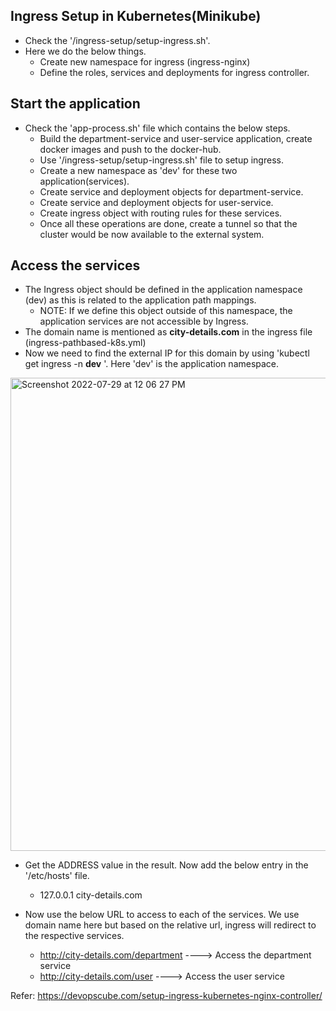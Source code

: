 Ingress Setup in Kubernetes(Minikube)
--------------------------------------------
* Check the '/ingress-setup/setup-ingress.sh'.
* Here we do the below things.
  * Create new namespace for ingress (ingress-nginx)
  * Define the roles, services and deployments for ingress controller.


Start the application
-----------------------
* Check the 'app-process.sh' file which contains the below steps.
  * Build the department-service and user-service application, create docker images and push to the docker-hub.
  * Use '/ingress-setup/setup-ingress.sh' file to setup ingress.
  * Create a new namespace as 'dev' for these two application(services).
  * Create service and deployment objects for department-service.
  * Create service and deployment objects for user-service.
  * Create ingress object with routing rules for these services.
  * Once all these operations are done, create a tunnel so that the cluster would be now available to the external system.


Access the services
---------------------
* The Ingress object should be defined in the application namespace (dev) as this is related to the application path mappings. 
  * NOTE: If we define this object outside of this namespace, the application services are not accessible by Ingress.  
* The domain name is mentioned as **city-details.com** in the ingress file (ingress-pathbased-k8s.yml)
* Now we need to find the external IP for this domain by using 'kubectl get ingress -n **dev** '. Here 'dev' is the application namespace.
<img width="757" alt="Screenshot 2022-07-29 at 12 06 27 PM" src="https://user-images.githubusercontent.com/40859584/181698108-bd496e73-96f1-41bd-a5b9-9d10330da61c.png">

* Get the ADDRESS value in the result. Now add the below entry in the '/etc/hosts' file.

   * 127.0.0.1    city-details.com

* Now use the below URL to access to each of the services. We use domain name here but based on the relative url, ingress will redirect to the respective services.
   * http://city-details.com/department  ----> Access the department service
   * http://city-details.com/user  ----> Access the user service
   

Refer: https://devopscube.com/setup-ingress-kubernetes-nginx-controller/


